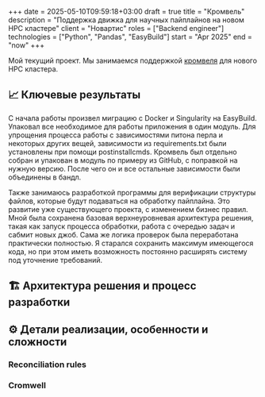 +++ 
date         = 2025-05-10T09:59:18+03:00
draft        = true
title        = "Кромвель"
description  = "Поддержка движка для научных пайплайнов на новом HPC кластере"
client       = "Новартис"
roles        = ["Backend engineer"]
technologies = ["Python", "Pandas", "EasyBuild"]
start        = "Apr 2025"
end          = "now"
+++

Мой текущий проект. Мы занимаемся поддержкой [кромвеля](https://github.com/broadinstitute/cromwell) для нового HPC кластера. 

## 📈 Ключевые результаты

С начала работы произвел миграцию с Docker и Singularity на EasyBuild. Упаковал все необходимое для работы приложения в один модуль. Для упрощения процесса работы с зависимостями питона перла и некоторых других вещей, зависимости из requirements.txt были установлены при помощи postinstallcmds. Кромвель был отдельно собран и упакован в модуль по примеру из GitHub, с поправкой на нужную версию. После чего он и все остальные зависимости были объединены в бандл. 

Также занимаюсь разработкой программы для верификации структуры файлов, которые будут подаваться на обработку пайплайна. Это развитие уже существующего проекта, с изменением бизнес правил. Мной была сохранена базовая верхнеуровневая архитектура решения, такая как запуск процесса обработки, работа с очередью задач и сабмит новых джоб. Сама же логика проверок была переработана практически полностью. Я старался сохранить максимум имеющегося кода, но при этом иметь возможность постоянно расширять систему под уточнение требований. 

## 🏗 Архитектура решения и процесс разработки

## ⚙️ Детали реализации, особенности и сложности

### Reconciliation rules
### Cromwell